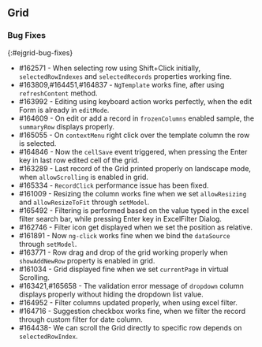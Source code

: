 ## Grid

### Bug Fixes
{:#ejgrid-bug-fixes}

*  \#162571 - When selecting row using Shift+Click initially, `selectedRowIndexes` and `selectedRecords` properties working fine.
*  \#163809,\#164451,\#164837 - `NgTemplate` works fine, after using `refreshContent` method.
*  \#163992 - Editing using keyboard action works perfectly, when the edit Form is already in `editMode`.
*  \#164609 - On edit or add a record in `frozenColumns` enabled sample, the `summaryRow` displays properly. 
*  \#165055 - On `contextMenu` right click over the template column the row is selected.  
*  \#164846 - Now the `cellSave` event triggered, when pressing the Enter key in last row edited cell of the grid.
*  \#163289 - Last record of the Grid printed properly on landscape mode, when `allowScrolling` is enabled in grid.
*  \#165334 - `RecordClick` performance issue has been fixed.
*  \#161009 - Resizing the column works fine when we set `allowResizing` and `allowResizeToFit` through `setModel`.
*  \#165492 - Filtering is performed based on the value typed in the excel filter search bar, while pressing Enter key in ExcelFilter Dialog.
*  \#162746 - Filter icon get displayed when we set the position as relative.
*  \#161891 - Now `ng-click` works fine when we bind the `dataSource` through `setModel`.
*  \#163771 - Row drag and drop of the grid working properly when `showAddNewRow` property is enabled in grid.
*  \#161034 - Grid displayed fine when we set `currentPage` in virtual Scrolling.
*  \#163421,\#165658 - The validation error message of `dropdown` column displays properly without hiding the dropdown list value.
*  \#164952 - Filter columns updated properly, when using excel filter.
*  \#164716 - Suggestion checkbox works fine, when we filter the record through custom filter for date column.
*  \#164438-  We can scroll the Grid directly to specific row depends on `selectedRowIndex`.


